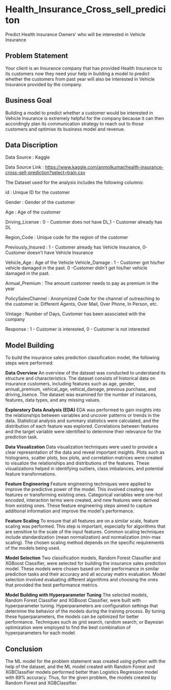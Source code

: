 # Health_Insurance_Cross_sell_prediciton

Predict Health Insurance Owners' who will be interested in Vehicle Insurance

## Problem Statement

Your client is an Insurance company that has provided Health Insurance to its customers now they need your help in building a model to predict whether the customers from past year will also be interested in Vehicle Insurance provided by the company.

## Business Goal

Building a model to predict whether a customer would be interested in Vehicle Insurance is extremely helpful for the company because it can then accordingly plan its communication strategy to reach out to those customers and optimise its business model and revenue.

## Data Discription

Data Source : Kaggle

Data Source Link : https://www.kaggle.com/anmolkumar/health-insurance-cross-sell-prediction?select=train.csv

The Dataset used for the analysis includes the following columns:

id : Unique ID for the customer

Gender : Gender of the customer

Age : Age of the customer

Driving_License : 0 - Customer does not have DL,1 - Customer already has DL

Region_Code : Unique code for the region of the customer

Previously_Insured : 1 - Customer already has Vehicle Insurance, 0-Customer doesn't have Vehicle Insurance

Vehicle_Age : Age of the Vehicle Vehicle_Damage : 1 - Customer got his/her vehicle damaged in the past. 0 -Customer didn't get his/her vehicle damaged in the past.

Annual_Premium : The amount customer needs to pay as premium in the year

PolicySalesChannel : Anonymized Code for the channel of outreaching to the customer ie. Different Agents, Over Mail, Over Phone, In Person, etc.

Vintage : Number of Days, Customer has been associated with the company

Response : 1 - Customer is interested, 0 - Customer is not interested

## Model Building

To build the insurance sales prediction classification model, the following steps were performed:

**Data Overview**
An overview of the dataset was conducted to understand its structure and characteristics. The dataset consists of historical data on insurance customers, including features such as age, gender, annual_premium, vehical_age, vehical_damage, previous purchase, and driving_lisence. The dataset was examined for the number of instances, features, data types, and any missing values.

**Exploratory Data Analysis (EDA)**
EDA was performed to gain insights into the relationships between variables and uncover patterns or trends in the data. Statistical analysis and summary statistics were calculated, and the distribution of each feature was explored. Correlations between features and the target variable were identified to determine their relevance for the prediction task.

**Data Visualization**
Data visualization techniques were used to provide a clear representation of the data and reveal important insights. Plots such as histograms, scatter plots, box plots, and correlation matrices were created to visualize the relationships and distributions of the features. These visualizations helped in identifying outliers, class imbalances, and potential feature transformations.

**Feature Engineering**
Feature engineering techniques were applied to improve the predictive power of the model. This involved creating new features or transforming existing ones. Categorical variables were one-hot encoded, interaction terms were created, and new features were derived from existing ones. These feature engineering steps aimed to capture additional information and improve the model's performance.

**Feature Scaling**
To ensure that all features are on a similar scale, feature scaling was performed. This step is important, especially for algorithms that are sensitive to the scale of the input features. Common scaling techniques include standardization (mean normalization) and normalization (min-max scaling). The chosen scaling method depends on the specific requirements of the models being used.

**Model Selection**
Two classification models, Random Forest Classifier and XGBoost Classifier, were selected for building the insurance sales prediction model. These models were chosen based on their performance in similar prediction tasks and their accuracy and all accuray matirx evaluation. Model selection involved evaluating different algorithms and choosing the ones that provided the best performance metrics.

**Model Building with Hyperparameter Tuning**
The selected models, Random Forest Classifier and XGBoost Classifier, were built with hyperparameter tuning. Hyperparameters are configuration settings that determine the behavior of the models during the training process. By tuning these hyperparameters, the models can be optimized for better performance. Techniques such as grid search, random search, or Bayesian optimization were employed to find the best combination of hyperparameters for each model.

## Conclusion

The ML model for the problem statement was created using python with the help of the dataset, and the ML model created with Random Forest and XGBClassifier models performed better than Logistics Regression model with 89% accuracy. Thus, for the given problem, the models created by Random Forest and XGBClassifier.
